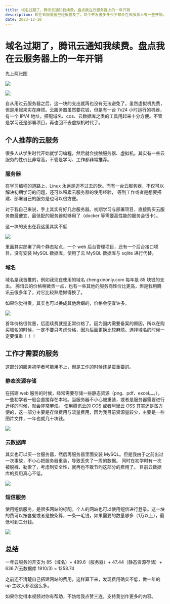 ```yaml
---
title: 域名过期了，腾讯云通知我续费。盘点我在云服务器上的一年开销
description: 现在云服务器已经很普及了，每个开发者多多少少都会在云服务上有一些开销，今日就盘点一下我每年在云服务上的花销。
date: 2023-12-10
---
```


# 域名过期了，腾讯云通知我续费。盘点我在云服务器上的一年开销

先上两张图

![](assets/2023-12-10/ba13ebd9.png)

![](assets/2023-12-10/1fbcf976.png)

自从用过云服务器之后，这一块的支出就再也没有无法避免了。虽然虚拟机免费，但是用起来实在麻烦。云服务器虽然要花钱，但是有一台
7x24 小时运行的机器，有一个 IPV4 地址，搭配域名、cos、云数据库之类的工具用起来十分方便。不管是学习还是部署项目，再也回不去虚拟机时代了。

## 个人推荐的云服务

很多人从学生时代开始就学习编程，然后就会接触服务器、虚拟机。其实有一些云服务的性价比非常高，不管是学习、工作都非常推荐。

### 服务器

在学习编程的道路上，Linux 永远是迈不过去的砍。而有一台云服务器，不仅可以解决初期学习的问题，还可以积累云服务器的使用经验，
等到工作或者是想要搭建、部署自己的服务是也可以很方便。

对于我自己来说，手上其实有好几台服务器。初期学习与部署项目，直接购买云服务商最便宜、最低配的服务器就够用了（docker
等需要高性能的服务会很卡）。

这一块的支出在我这里其实不低

![](assets/2023-12-10/7fa2f3e7.png)

里面其实部署了两个静态站点，一个 web 后台管理项目，还有一个后台接口项目。没有安装 MySQL 数据库，使用了云 MySQL 数据库与
sqlite 进行代替。

### 域名

域名是我首推的，例如我现在使用的域名 zhengxinonly.com 每年是 85 块钱的支出。
腾讯云的价格稍微贵一点，也有一些其他的服务商性价比更高，但是我用腾讯云很多年了，对它比较熟悉懒得换了。

如果你觉得贵，其实也可以换成其他后缀的，价格会便宜许多。

![](assets/2023-12-10/83421510.png)

首年价格很优惠，后面续费就是正常价格了。因为国内需要备案的原因，所以在购买域名的时候，一定不要只考虑价格，因为后面更换比较麻烦。选择域名的时候一定要慎重！！！

## 工作才需要的服务

这部分的服务初学者可能用不上，但是工作的时候还是蛮重要的。

### 静态资源存储

在搭建 web 服务的时候，经常需要存储一些静态资源（png、pdf、excel。。。），一些初学者一般会直接存在本地。当服务器不小心被重装，或者是服务器需要进行迁移的时候，就会非常麻烦。
使用腾讯云的 COS 或者阿里云 OSS 其实还是蛮方便的，这一部分主要是存储费用与流量费用，因为我目前资源量较少，主要是一些图片文件，一年也就几十块钱。

![](assets/2023-12-10/2d6df00f.png)

### 云数据库

其实也可以买一台服务器，然后再服务器里面安装 MySQL。但是我由于之前出过一次事故，不小心把服务器重装，导致丢失了一周的数据。
同时在初学时有一次被脱裤、勒索了，考虑到安全性，就再也不敢节约这部分的费用了。
目前云数据库的费用真心不低。

![](assets/2023-12-10/f0f56de1.png)

### 短信服务

使用短信服务，是很多网站的标配。个人的网站也可以使用短信进行登录。这一块的费可以按套餐或者是按条算，一条一毛钱，如果需要的数量够多（1万以上），最低可到三分钱。

![](assets/2023-12-10/93cadbc9.png)

## 总结

一年云服务的开支为 85（域名）+ 489.6（服务器）+ 47.44（静态资源存储）+ 636.7(云数据库 1910/3) = 1258.74

之前还不清楚自己搭建网站的费用，这样算下来，发现费用确实不低，做一年的 up 主收入都没这么多。

如果你觉得本视频对你有帮助，不妨给我点赞三连，支持我创作更多的内容。